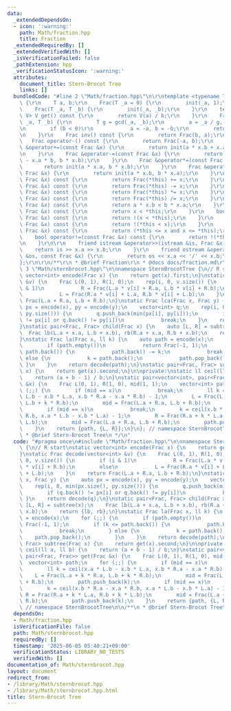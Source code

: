 ```yaml
---
data:
  _extendedDependsOn:
  - icon: ':warning:'
    path: Math/fraction.hpp
    title: Fraction
  _extendedRequiredBy: []
  _extendedVerifiedWith: []
  _isVerificationFailed: false
  _pathExtension: hpp
  _verificationStatusIcon: ':warning:'
  attributes:
    document_title: Stern-Brocot Tree
    links: []
  bundledCode: "#line 2 \"Math/fraction.hpp\"\n\r\ntemplate <typename T> struct Frac\
    \ {\r\n    T a, b;\r\n    Frac(T _a = 0) {\r\n        init(_a, 1);\r\n    }\r\n\
    \    Frac(T _a, T _b) {\r\n        init(_a, _b);\r\n    }\r\n    template <typename\
    \ V> V get() const {\r\n        return V(a) / b;\r\n    }\r\n    Frac &init(T\
    \ _a, T _b) {\r\n        T g = gcd(_a, _b);\r\n        a = _a / g, b = _b / g;\r\
    \n        if (b < 0)\r\n            a = -a, b = -b;\r\n        return *this;\r\
    \n    }\r\n    Frac inv() const {\r\n        return Frac(b, a);\r\n    }\r\n \
    \   Frac operator-() const {\r\n        return Frac(-a, b);\r\n    }\r\n    Frac\
    \ &operator+=(const Frac &x) {\r\n        return init(a * x.b + x.a * b, b * x.b);\r\
    \n    }\r\n    Frac &operator-=(const Frac &x) {\r\n        return init(a * x.b\
    \ - x.a * b, b * x.b);\r\n    }\r\n    Frac &operator*=(const Frac &x) {\r\n \
    \       return init(a * x.a, b * x.b);\r\n    }\r\n    Frac &operator/=(const\
    \ Frac &x) {\r\n        return init(a * x.b, b * x.a);\r\n    }\r\n    Frac operator+(const\
    \ Frac &x) const {\r\n        return Frac(*this) += x;\r\n    }\r\n    Frac operator-(const\
    \ Frac &x) const {\r\n        return Frac(*this) -= x;\r\n    }\r\n    Frac operator*(const\
    \ Frac &x) const {\r\n        return Frac(*this) *= x;\r\n    }\r\n    Frac operator/(const\
    \ Frac &x) const {\r\n        return Frac(*this) /= x;\r\n    }\r\n    bool operator<(const\
    \ Frac &x) const {\r\n        return a * x.b < b * x.a;\r\n    }\r\n    bool operator>(const\
    \ Frac &x) const {\r\n        return x < *this;\r\n    }\r\n    bool operator<=(const\
    \ Frac &x) const {\r\n        return !(x < *this);\r\n    }\r\n    bool operator>=(const\
    \ Frac &x) const {\r\n        return !(*this < x);\r\n    }\r\n    bool operator==(const\
    \ Frac &x) const {\r\n        return (*this <= x and x <= *this);\r\n    }\r\n\
    \    bool operator!=(const Frac &x) const {\r\n        return !(*this == x);\r\
    \n    }\r\n\r\n    friend istream &operator>>(istream &is, Frac &x) {\r\n    \
    \    return is >> x.a >> x.b;\r\n    }\r\n    friend ostream &operator<<(ostream\
    \ &os, const Frac &x) {\r\n        return os << x.a << '/' << x.b;\r\n    }\r\n\
    };\r\n\r\n/**\r\n * @brief Fraction\r\n * @docs docs/fraction.md\r\n */\n#line\
    \ 3 \"Math/sternbrocot.hpp\"\n\nnamespace SternBrocotTree {\n// R start\nstatic\
    \ vector<int> encode(Frac x) {\n    return get(x).first;\n}\nstatic Frac decode(vector<int>\
    \ &v) {\n    Frac L(0, 1), R(1, 0);\n    rep(i, 0, v.size()) {\n        if (i\
    \ & 1)\n            R = Frac(L.a * v[i] + R.a, L.b * v[i] + R.b);\n        else\n\
    \            L = Frac(R.a * v[i] + L.a, R.b * v[i] + L.b);\n    }\n    return\
    \ Frac(L.a + R.a, L.b + R.b);\n}\nstatic Frac lca(Frac x, Frac y) {\n    auto\
    \ px = encode(x), py = encode(y);\n    vector<int> q;\n    rep(i, 0, min(px.size(),\
    \ py.size())) {\n        q.push_back(min(px[i], py[i]));\n        if (q.back()\
    \ != px[i] or q.back() != py[i])\n            break;\n    }\n    return decode(q);\n\
    }\nstatic pair<Frac, Frac> child(Frac x) {\n    auto [L, R] = subtree(x);\n  \
    \  Frac lb(L.a + x.a, L.b + x.b), rb(R.a + x.a, R.b + x.b);\n    return {lb, rb};\n\
    }\nstatic Frac la(Frac x, ll k) {\n    auto path = encode(x);\n    for (;;) {\n\
    \        if (path.empty())\n            return Frac(-1, 1);\n        if (k <=\
    \ path.back()) {\n            path.back() -= k;\n            break;\n        }\
    \ else {\n            k = path.back();\n            path.pop_back();\n       \
    \ }\n    }\n    return decode(path);\n}\nstatic pair<Frac, Frac> subtree(Frac\
    \ x) {\n    return get(x).second;\n}\n\nprivate:\nstatic ll ceil(ll a, ll b) {\n\
    \    return (a + b - 1) / b;\n}\nstatic pair<vector<int>, pair<Frac, Frac>> get(Frac\
    \ &x) {\n    Frac L(0, 1), R(1, 0), mid(1, 1);\n    vector<int> path;\n    for\
    \ (;;) {\n        if (mid == x)\n            break;\n        ll k = ceil(x.a *\
    \ L.b - x.b * L.a, x.b * R.a - x.a * R.b) - 1;\n        L = Frac(L.a + k * R.a,\
    \ L.b + k * R.b);\n        mid = Frac(L.a + R.a, L.b + R.b);\n        path.push_back(k);\n\
    \        if (mid == x)\n            break;\n        k = ceil(x.b * R.a - x.a *\
    \ R.b, x.a * L.b - x.b * L.a) - 1;\n        R = Frac(R.a + k * L.a, R.b + k *\
    \ L.b);\n        mid = Frac(L.a + R.a, L.b + R.b);\n        path.push_back(k);\n\
    \    }\n    return {path, {L, R}};\n}\n}; // namespace SternBrocotTree\n\n/**\n\
    \ * @brief Stern-Brocot Tree\n */\n"
  code: "#pragma once\n#include \"Math/fraction.hpp\"\n\nnamespace SternBrocotTree\
    \ {\n// R start\nstatic vector<int> encode(Frac x) {\n    return get(x).first;\n\
    }\nstatic Frac decode(vector<int> &v) {\n    Frac L(0, 1), R(1, 0);\n    rep(i,\
    \ 0, v.size()) {\n        if (i & 1)\n            R = Frac(L.a * v[i] + R.a, L.b\
    \ * v[i] + R.b);\n        else\n            L = Frac(R.a * v[i] + L.a, R.b * v[i]\
    \ + L.b);\n    }\n    return Frac(L.a + R.a, L.b + R.b);\n}\nstatic Frac lca(Frac\
    \ x, Frac y) {\n    auto px = encode(x), py = encode(y);\n    vector<int> q;\n\
    \    rep(i, 0, min(px.size(), py.size())) {\n        q.push_back(min(px[i], py[i]));\n\
    \        if (q.back() != px[i] or q.back() != py[i])\n            break;\n   \
    \ }\n    return decode(q);\n}\nstatic pair<Frac, Frac> child(Frac x) {\n    auto\
    \ [L, R] = subtree(x);\n    Frac lb(L.a + x.a, L.b + x.b), rb(R.a + x.a, R.b +\
    \ x.b);\n    return {lb, rb};\n}\nstatic Frac la(Frac x, ll k) {\n    auto path\
    \ = encode(x);\n    for (;;) {\n        if (path.empty())\n            return\
    \ Frac(-1, 1);\n        if (k <= path.back()) {\n            path.back() -= k;\n\
    \            break;\n        } else {\n            k = path.back();\n        \
    \    path.pop_back();\n        }\n    }\n    return decode(path);\n}\nstatic pair<Frac,\
    \ Frac> subtree(Frac x) {\n    return get(x).second;\n}\n\nprivate:\nstatic ll\
    \ ceil(ll a, ll b) {\n    return (a + b - 1) / b;\n}\nstatic pair<vector<int>,\
    \ pair<Frac, Frac>> get(Frac &x) {\n    Frac L(0, 1), R(1, 0), mid(1, 1);\n  \
    \  vector<int> path;\n    for (;;) {\n        if (mid == x)\n            break;\n\
    \        ll k = ceil(x.a * L.b - x.b * L.a, x.b * R.a - x.a * R.b) - 1;\n    \
    \    L = Frac(L.a + k * R.a, L.b + k * R.b);\n        mid = Frac(L.a + R.a, L.b\
    \ + R.b);\n        path.push_back(k);\n        if (mid == x)\n            break;\n\
    \        k = ceil(x.b * R.a - x.a * R.b, x.a * L.b - x.b * L.a) - 1;\n       \
    \ R = Frac(R.a + k * L.a, R.b + k * L.b);\n        mid = Frac(L.a + R.a, L.b +\
    \ R.b);\n        path.push_back(k);\n    }\n    return {path, {L, R}};\n}\n};\
    \ // namespace SternBrocotTree\n\n/**\n * @brief Stern-Brocot Tree\n */\n"
  dependsOn:
  - Math/fraction.hpp
  isVerificationFile: false
  path: Math/sternbrocot.hpp
  requiredBy: []
  timestamp: '2025-06-05 05:40:21+09:00'
  verificationStatus: LIBRARY_NO_TESTS
  verifiedWith: []
documentation_of: Math/sternbrocot.hpp
layout: document
redirect_from:
- /library/Math/sternbrocot.hpp
- /library/Math/sternbrocot.hpp.html
title: Stern-Brocot Tree
---
```

